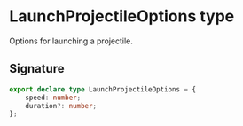 # LaunchProjectileOptions type

Options for launching a projectile.

## Signature

```typescript
export declare type LaunchProjectileOptions = {
    speed: number;
    duration?: number;
};
```